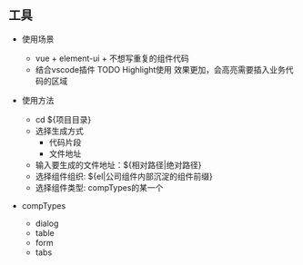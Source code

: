 ## 工具

- 使用场景
  - vue + element-ui + 不想写重复的组件代码
  - 结合vscode插件 TODO Highlight使用 效果更加，会高亮需要插入业务代码的区域

- 使用方法
  - cd ${项目目录}
  - 选择生成方式
    - 代码片段
    - 文件地址
  - 输入要生成的文件地址：${相对路径|绝对路径}
  - 选择组件组织: ${el|公司组件内部沉淀的组件前缀}
  - 选择组件类型: compTypes的某一个

- compTypes
  - dialog
  - table
  - form
  - tabs